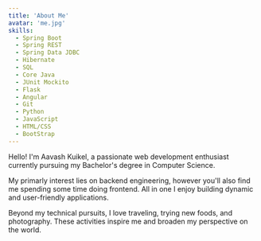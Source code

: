 ```yaml
---
title: 'About Me'
avatar: 'me.jpg'
skills:
  - Spring Boot
  - Spring REST
  - Spring Data JDBC
  - Hibernate
  - SQL
  - Core Java
  - JUnit Mockito
  - Flask
  - Angular
  - Git 
  - Python
  - JavaScript
  - HTML/CSS
  - BootStrap
---
```


Hello! I'm Aavash Kuikel, a passionate web development enthusiast currently pursuing my Bachelor's degree in Computer Science.

My primarly interest lies on backend engineering, however you'll also find me spending some time doing frontend. All in one I enjoy building dynamic and user-friendly applications.

Beyond my technical pursuits, I love traveling, trying new foods, and photography. These activities inspire me and broaden my perspective on the world.

